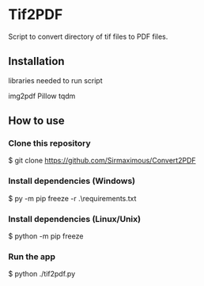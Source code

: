 # Tif2PDF

Script to convert directory of tif files to PDF files.

## Installation

libraries needed to run script

img2pdf
Pillow
tqdm

## How to use

### Clone this repository

$ git clone https://github.com/Sirmaximous/Convert2PDF

### Install dependencies (Windows)

$ py -m pip freeze -r .\requirements.txt

### Install dependencies (Linux/Unix)

$ python -m pip freeze

### Run the app

$ python ./tif2pdf.py
